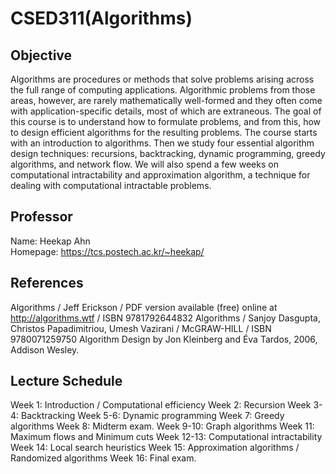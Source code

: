 # CSED311(Algorithms)

## Objective
Algorithms are procedures or methods that solve problems arising across the full range of computing applications. Algorithmic problems from those areas, however, are rarely mathematically well-formed and they often come with application-specific details, most of which are extraneous. The goal of this course is to understand how to formulate problems, and from this, how to design efficient algorithms for the resulting problems. The course starts with an introduction to algorithms. Then we study four essential algorithm design techniques: recursions, backtracking, dynamic programming, greedy algorithms, and network flow. We will also spend a few weeks on computational intractability and approximation algorithm, a technique for dealing with computational intractable problems.

## Professor
Name: Heekap Ahn  
Homepage: https://tcs.postech.ac.kr/~heekap/

## References
Algorithms / Jeff Erickson / PDF version available (free) online at http://algorithms.wtf / ISBN 9781792644832
Algorithms / Sanjoy Dasgupta, Christos Papadimitriou, Umesh Vazirani / McGRAW-HILL / ISBN 9780071259750
Algorithm Design by Jon Kleinberg and Éva Tardos, 2006, Addison Wesley.

## Lecture Schedule
Week 1: Introduction / Computational efficiency
Week 2: Recursion
Week 3-4: Backtracking
Week 5-6: Dynamic programming
Week 7: Greedy algorithms
Week 8: Midterm exam.
Week 9-10: Graph algorithms
Week 11: Maximum flows and Minimum cuts
Week 12-13: Computational intractability
Week 14: Local search heuristics
Week 15: Approximation algorithms / Randomized algorithms
Week 16: Final exam.